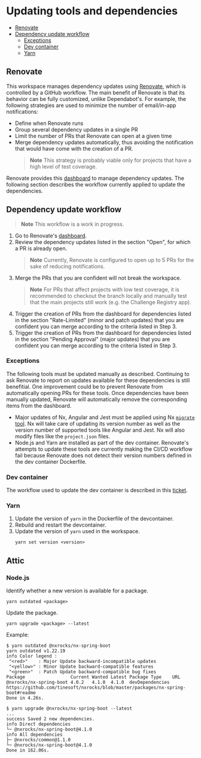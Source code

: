 # Updating tools and dependencies

- [Renovate](#Renovate)
- [Dependency update workflow](#Dependency-update-workflow)
    - [Exceptions](#Exceptions)
    - [Dev container](#Dev-container)
    - [Yarn](#Yarn)

## Renovate

This workspace manages dependency updates using [Renovate], which is controlled by a GitHub
workflow. The main benefit of Renovate is that its behavior can be fully customized, unlike
Dependabot's. For example, the following strategies are used to minimize the number of email/in-app
notifications:

- Define when Renovate runs
- Group several dependency updates in a single PR
- Limit the number of PRs that Renovate can open at a given time
- Merge dependency updates automatically, thus avoiding the notification that would have come with
  the creation of a PR.
  > **Note**
  > This strategy is probably viable only for projects that have a high level of test coverage.

Renovate provides this [dashboard] to manage dependency updates. The following section describes the
workflow currently applied to update the dependencies.

## Dependency update workflow

> **Note**
> This workflow is a work in progress.

1. Go to Renovate's [dashboard].
2. Review the dependency updates listed in the section "Open", for which a PR is already open.
    > **Note** Currently, Renovate is configured to open up to 5 PRs for the sake of reducing
    > notifications.
3. Merge the PRs that you are confident will not break the workspace.
    > **Note** For PRs that affect projects with low test coverage, it is recommended to checkout
    > the branch locally and manually test that the main projects still work (e.g. the Challenge
    > Registry app).
4. Trigger the creation of PRs from the dashboard for dependencies listed in the section
   "Rate-Limited" (minor and patch updates) that you are confident you can merge according to the
   criteria listed in Step 3.
5. Trigger the creation of PRs from the dashboard for dependencies listed in the section "Pending
   Approval" (major updates) that you are confident you can merge according to the criteria listed
   in Step 3.

### Exceptions

The following tools must be updated manually as described. Continuing to ask Renovate to report on
updates available for these dependencies is still benefitial. One improvement could be to prevent
Renovate from automatically opening PRs for these tools. Once dependencies have been manually
updated, Renovate will automatically remove the corresponding items from the dashboard.

- Major updates of Nx, Angular and Jest must be applied using Nx [`migrate` tool]. Nx will take care
  of updating its version number as well as the version number of supported tools like Angular and
  Jest. Nx will also modify files like the `project.json` files.
- Node.js and Yarn are installed as part of the dev container. Renovate's attempts to update these
  tools are currently making the CI/CD workflow fail because Renovate does not detect their version
  numbers defined in the dev container Dockerfile.

### Dev container

The workflow used to update the dev container is described in this
[ticket](https://github.com/Sage-Bionetworks/challenge-registry/issues/975).

### Yarn

1. Update the version of `yarn` in the Dockerfile of the devcontainer.
2. Rebuild and restart the devcontainer.
3. Update the version of `yarn` used in the workspace.
    ```console
    yarn set version <version>
    ```

## Attic

### Node.js

Identify whether a new version is available for a package.

```console
yarn outdated <package>
```

Update the package.

```console
yarn upgrade <package> --latest
```

Example:

```console
$ yarn outdated @nxrocks/nx-spring-boot
yarn outdated v1.22.19
info Color legend :
 "<red>"    : Major Update backward-incompatible updates
 "<yellow>" : Minor Update backward-compatible features
 "<green>"  : Patch Update backward-compatible bug fixes
Package                 Current Wanted Latest Package Type    URL
@nxrocks/nx-spring-boot 4.0.2   4.1.0  4.1.0  devDependencies https://github.com/tinesoft/nxrocks/blob/master/packages/nx-spring-boot#readme
Done in 4.26s.

$ yarn upgrade @nxrocks/nx-spring-boot --latest
...
success Saved 2 new dependencies.
info Direct dependencies
└─ @nxrocks/nx-spring-boot@4.1.0
info All dependencies
├─ @nxrocks/common@1.1.0
└─ @nxrocks/nx-spring-boot@4.1.0
Done in 162.06s.
```

<!-- Links -->

[Renovate]: https://github.com/renovatebot/renovate
[dashboard]: https://github.com/Sage-Bionetworks/challenge-registry/issues/798
[`migrate` tool]: https://nx.dev/core-features/automate-updating-dependencies